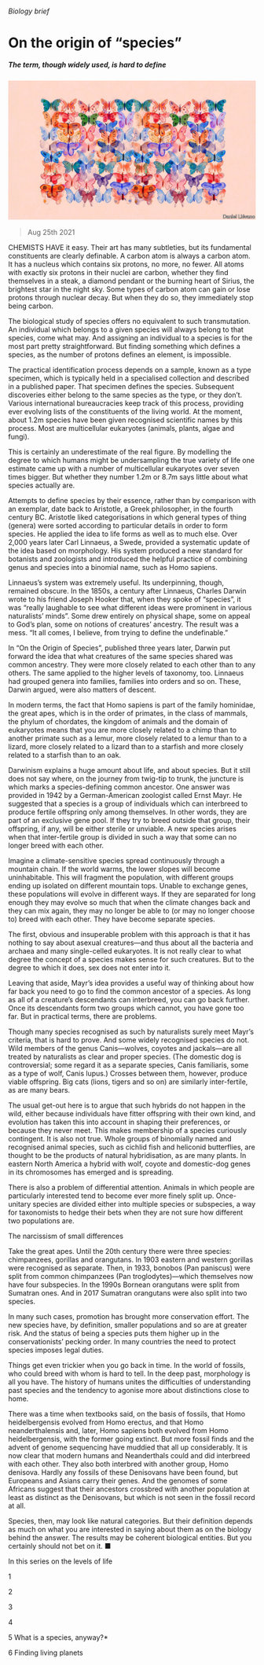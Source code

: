 ###### Biology brief

# On the origin of “species” 

##### The term, though widely used, is hard to define 

![image](images/20210828_sbd001.jpg) 

> Aug 25th 2021 

CHEMISTS HAVE it easy. Their art has many subtleties, but its fundamental constituents are clearly definable. A carbon atom is always a carbon atom. It has a nucleus which contains six protons, no more, no fewer. All atoms with exactly six protons in their nuclei are carbon, whether they find themselves in a steak, a diamond pendant or the burning heart of Sirius, the brightest star in the night sky. Some types of carbon atom can gain or lose protons through nuclear decay. But when they do so, they immediately stop being carbon.

The biological study of species offers no equivalent to such transmutation. An individual which belongs to a given species will always belong to that species, come what may. And assigning an individual to a species is for the most part pretty straightforward. But finding something which defines a species, as the number of protons defines an element, is impossible.


The practical identification process depends on a sample, known as a type specimen, which is typically held in a specialised collection and described in a published paper. That specimen defines the species. Subsequent discoveries either belong to the same species as the type, or they don’t. Various international bureaucracies keep track of this process, providing ever evolving lists of the constituents of the living world. At the moment, about 1.2m species have been given recognised scientific names by this process. Most are multicellular eukaryotes (animals, plants, algae and fungi).

This is certainly an underestimate of the real figure. By modelling the degree to which humans might be undersampling the true variety of life one estimate came up with a number of multicellular eukaryotes over seven times bigger. But whether they number 1.2m or 8.7m says little about what species actually are.

Attempts to define species by their essence, rather than by comparison with an exemplar, date back to Aristotle, a Greek philosopher, in the fourth century BC. Aristotle liked categorisations in which general types of thing (genera) were sorted according to particular details in order to form species. He applied the idea to life forms as well as to much else. Over 2,000 years later Carl Linnaeus, a Swede, provided a systematic update of the idea based on morphology. His system produced a new standard for botanists and zoologists and introduced the helpful practice of combining genus and species into a binomial name, such as Homo sapiens.

Linnaeus’s system was extremely useful. Its underpinning, though, remained obscure. In the 1850s, a century after Linnaeus, Charles Darwin wrote to his friend Joseph Hooker that, when they spoke of “species”, it was “really laughable to see what different ideas were prominent in various naturalists’ minds”. Some drew entirely on physical shape, some on appeal to God’s plan, some on notions of creatures’ ancestry. The result was a mess. “It all comes, I believe, from trying to define the undefinable.”

In “On the Origin of Species”, published three years later, Darwin put forward the idea that what creatures of the same species shared was common ancestry. They were more closely related to each other than to any others. The same applied to the higher levels of taxonomy, too. Linnaeus had grouped genera into families, families into orders and so on. These, Darwin argued, were also matters of descent.

In modern terms, the fact that Homo sapiens is part of the family hominidae, the great apes, which is in the order of primates, in the class of mammals, the phylum of chordates, the kingdom of animals and the domain of eukaryotes means that you are more closely related to a chimp than to another primate such as a lemur, more closely related to a lemur than to a lizard, more closely related to a lizard than to a starfish and more closely related to a starfish than to an oak.

Darwinism explains a huge amount about life, and about species. But it still does not say where, on the journey from twig-tip to trunk, the juncture is which marks a species-defining common ancestor. One answer was provided in 1942 by a German-American zoologist called Ernst Mayr. He suggested that a species is a group of individuals which can interbreed to produce fertile offspring only among themselves. In other words, they are part of an exclusive gene pool. If they try to breed outside that group, their offspring, if any, will be either sterile or unviable. A new species arises when that inter-fertile group is divided in such a way that some can no longer breed with each other.

Imagine a climate-sensitive species spread continuously through a mountain chain. If the world warms, the lower slopes will become uninhabitable. This will fragment the population, with different groups ending up isolated on different mountain tops. Unable to exchange genes, these populations will evolve in different ways. If they are separated for long enough they may evolve so much that when the climate changes back and they can mix again, they may no longer be able to (or may no longer choose to) breed with each other. They have become separate species.

The first, obvious and insuperable problem with this approach is that it has nothing to say about asexual creatures—and thus about all the bacteria and archaea and many single-celled eukaryotes. It is not really clear to what degree the concept of a species makes sense for such creatures. But to the degree to which it does, sex does not enter into it.

Leaving that aside, Mayr’s idea provides a useful way of thinking about how far back you need to go to find the common ancestor of a species. As long as all of a creature’s descendants can interbreed, you can go back further. Once its descendants form two groups which cannot, you have gone too far. But in practical terms, there are problems.

Though many species recognised as such by naturalists surely meet Mayr’s criteria, that is hard to prove. And some widely recognised species do not. Wild members of the genus Canis—wolves, coyotes and jackals—are all treated by naturalists as clear and proper species. (The domestic dog is controversial; some regard it as a separate species, Canis familiaris, some as a type of wolf, Canis lupus.) Crosses between them, however, produce viable offspring. Big cats (lions, tigers and so on) are similarly inter-fertile, as are many bears.

The usual get-out here is to argue that such hybrids do not happen in the wild, either because individuals have fitter offspring with their own kind, and evolution has taken this into account in shaping their preferences, or because they never meet. This makes membership of a species curiously contingent. It is also not true. Whole groups of binomially named and recognised animal species, such as cichlid fish and heliconid butterflies, are thought to be the products of natural hybridisation, as are many plants. In eastern North America a hybrid with wolf, coyote and domestic-dog genes in its chromosomes has emerged and is spreading.

There is also a problem of differential attention. Animals in which people are particularly interested tend to become ever more finely split up. Once-unitary species are divided either into multiple species or subspecies, a way for taxonomists to hedge their bets when they are not sure how different two populations are.

The narcissism of small differences

Take the great apes. Until the 20th century there were three species: chimpanzees, gorillas and orangutans. In 1903 eastern and western gorillas were recognised as separate. Then, in 1933, bonobos (Pan paniscus) were split from common chimpanzees (Pan troglodytes)—which themselves now have four subspecies. In the 1990s Bornean orangutans were split from Sumatran ones. And in 2017 Sumatran orangutans were also split into two species.

In many such cases, promotion has brought more conservation effort. The new species have, by definition, smaller populations and so are at greater risk. And the status of being a species puts them higher up in the conservationists’ pecking order. In many countries the need to protect species imposes legal duties.

Things get even trickier when you go back in time. In the world of fossils, who could breed with whom is hard to tell. In the deep past, morphology is all you have. The history of humans unites the difficulties of understanding past species and the tendency to agonise more about distinctions close to home.

There was a time when textbooks said, on the basis of fossils, that Homo heidelbergensis evolved from Homo erectus, and that Homo neanderthalensis and, later, Homo sapiens both evolved from Homo heidelbergensis, with the former going extinct. But more fossil finds and the advent of genome sequencing have muddied that all up considerably. It is now clear that modern humans and Neanderthals could and did interbreed with each other. They also both interbred with another group, Homo denisova. Hardly any fossils of these Denisovans have been found, but Europeans and Asians carry their genes. And the genomes of some Africans suggest that their ancestors crossbred with another population at least as distinct as the Denisovans, but which is not seen in the fossil record at all.

Species, then, may look like natural categories. But their definition depends as much on what you are interested in saying about them as on the biology behind the answer. The results may be coherent biological entities. But you certainly should not bet on it. ■

In this series on the levels of life

1 

2 

3 

4 

5 What is a species, anyway?*

6 Finding living planets

